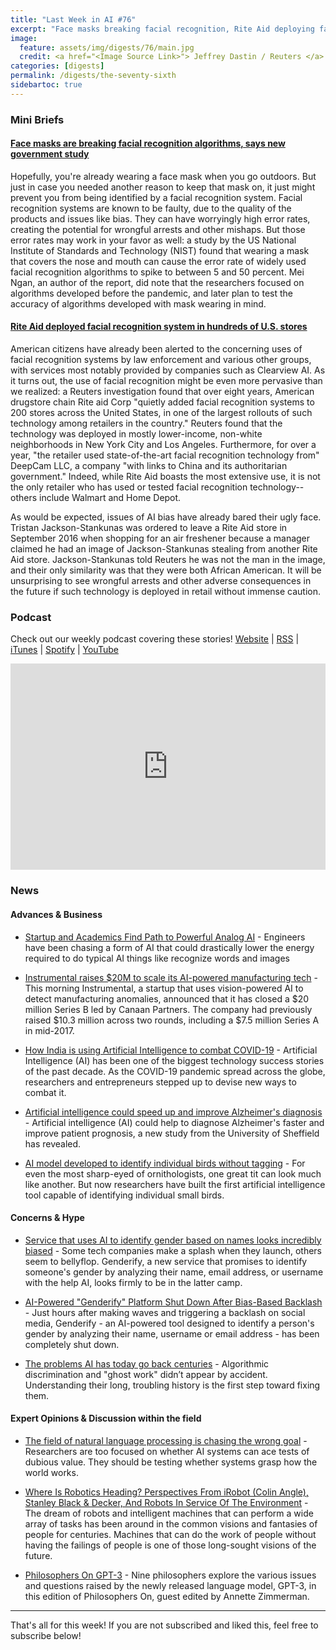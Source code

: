 ```yaml
---
title: "Last Week in AI #76"
excerpt: "Face masks breaking facial recognition, Rite Aid deploying facial recognition, and more!"
image:
  feature: assets/img/digests/76/main.jpg
  credit: <a href="<Image Source Link>"> Jeffrey Dastin / Reuters </a>
categories: [digests]
permalink: /digests/the-seventy-sixth
sidebartoc: true
---
```


### Mini Briefs

#### [Face masks are breaking facial recognition algorithms, says new government study](https://www.theverge.com/2020/7/28/21344751/facial-recognition-face-masks-accuracy-nist-study)

Hopefully, you're already wearing a face mask when you go outdoors. But just in case you needed another reason to keep that mask on, it just might prevent you from being identified by a facial recognition system. Facial recognition systems are known to be faulty, due to the quality of the products and issues like bias. They can have worryingly high error rates, creating the potential for wrongful arrests and other mishaps. But those error rates may work in your favor as well: a study by the US National Institute of Standards and Technology (NIST) found that wearing a mask that covers the nose and mouth can cause the error rate of widely used facial recognition algorithms to spike to between 5 and 50 percent. Mei Ngan, an author of the report, did note that the researchers focused on algorithms developed before the pandemic, and later plan to test the accuracy of algorithms developed with mask wearing in mind.

#### [Rite Aid deployed facial recognition system in hundreds of U.S. stores](https://www.reuters.com/investigates/special-report/usa-riteaid-software/)

American citizens have already been alerted to the concerning uses of facial recognition systems by law enforcement and various other groups, with services most notably provided by companies such as Clearview AI. As it turns out, the use of facial recognition might be even more pervasive than we realized: a Reuters investigation found that over eight years, American drugstore chain Rite aid Corp "quietly added facial recognition systems to 200 stores across the United States, in one of the largest rollouts of such technology among retailers in the country." Reuters found that the technology was deployed in mostly lower-income, non-white neighborhoods in New York City and Los Angeles. Furthermore, for over a year, "the retailer used state-of-the-art facial recognition technology from" DeepCam LLC, a company "with links to China and its authoritarian government." Indeed, while Rite Aid boasts the most extensive use, it is not the only retailer who has used or tested facial recognition technology--others include Walmart and Home Depot.

As would be expected, issues of AI bias have already bared their ugly face. Tristan Jackson-Stankunas was ordered to leave a Rite Aid store in September 2016 when shopping for an air freshener because a manager claimed he had an image of Jackson-Stankunas stealing from another Rite Aid store. Jackson-Stankunas told Reuters he was not the man in the image, and their only similarity was that they were both African American. It will be unsurprising to see wrongful arrests and other adverse consequences in the future if such technology is deployed in retail without immense caution.


### Podcast

Check out our weekly podcast covering these stories!
[Website](https://aitalk.podbean.com) \|
[RSS](https://feed.podbean.com/aitalk/feed.xml) \|
[iTunes](https://podcasts.apple.com/us/podcast/lets-talk-ai/id1502782720) \|
[Spotify](https://open.spotify.com/show/17HiNdxcoKJLLNibIAyUch) \|
[YouTube](https://www.youtube.com/channel/UCKARTq-t5SPMzwtft8FWwnA)
<iframe title="Let's Talk AI" id="multi_iframe" class="podcast_embed"
 src="https://www.podbean.com/media/player/multi?playlist=http%3A%2F%2Fplaylist.podbean.com%2F7703921%2Fplaylist_multi.xml&vjs=1&kdsowie31j4k1jlf913=4975ccdd28d39e38bf5a1ccaf0c6ca4337fa996b&size=430&skin=9&episode_list_bg=%23ffffff&bg_left=%23000000&bg_mid=%230c5056&bg_right=%232a1844&podcast_title_color=%23c4c4c4&episode_title_color=%23ffffff&auto=0&share=1&fonts=Helvetica&download=0&rtl=0&show_playlist_recent_number=10&pbad=1"
 scrolling="yes" allowfullscreen="" width="100%" height="330" frameborder="0"></iframe>

### News
#### Advances & Business

* [Startup and Academics Find Path to Powerful Analog AI](https://spectrum.ieee.org/tech-talk/robotics/artificial-intelligence/startup-and-academics-find-path-to-powerful-analog-ai?utm_source=dlvr.it&utm_medium=facebook&fbclid=IwAR3C8bytsWSsXEmqm8SVNY1AAU2-t3ptC6LROrZkbqVA8mUF09Pzq1O93MQ) - Engineers have been chasing a form of AI that could drastically lower the energy required to do typical AI things like recognize words and images

* [Instrumental raises $20M to scale its AI-powered manufacturing tech](https://techcrunch.com/2020/07/29/instrumental-raises-20m-to-scale-its-ai-powered-manufacturing-tech/) - This morning Instrumental, a startup that uses vision-powered AI to detect manufacturing anomalies, announced that it has closed a $20 million Series B led by Canaan Partners. The company had previously raised $10.3 million across two rounds, including a $7.5 million Series A in mid-2017.

* [How India is using Artificial Intelligence to combat COVID-19](https://www.theweek.in/news/sci-tech/2020/07/31/how-india-is-using-artificial-intelligence-to-combat-covid-19.html) - Artificial Intelligence (AI) has been one of the biggest technology success stories of the past decade. As the COVID-19 pandemic spread across the globe, researchers and entrepreneurs stepped up to devise new ways to combat it.

* [Artificial intelligence could speed up and improve Alzheimer's diagnosis](https://www.sciencedaily.com/releases/2020/07/200728121223.htm) - Artificial intelligence (AI) could help to diagnose Alzheimer's faster and improve patient prognosis, a new study from the University of Sheffield has revealed.

* [AI model developed to identify individual birds without tagging](https://www.theguardian.com/world/2020/jul/27/ai-model-developed-to-identify-individual-birds-without-tagging#Echobox=1595837050) - For even the most sharp-eyed of ornithologists, one great tit can look much like another. But now researchers have built the first artificial intelligence tool capable of identifying individual small birds.

#### Concerns & Hype

* [Service that uses AI to identify gender based on names looks incredibly biased](https://www.theverge.com/2020/7/29/21346310/ai-service-gender-verification-identification-genderify) - Some tech companies make a splash when they launch, others seem to bellyflop. Genderify, a new service that promises to identify someone's gender by analyzing their name, email address, or username with the help AI, looks firmly to be in the latter camp.

* [AI-Powered "Genderify" Platform Shut Down After Bias-Based Backlash](https://syncedreview.com/2020/07/30/ai-powered-genderify-platform-shut-down-after-bias-based-backlash/) - Just hours after making waves and triggering a backlash on social media, Genderify - an AI-powered tool designed to identify a person's gender by analyzing their name, username or email address - has been completely shut down.

* [The problems AI has today go back centuries](https://www.technologyreview.com/2020/07/31/1005824/decolonial-ai-for-everyone/#Echobox=1596169028) - Algorithmic discrimination and "ghost work" didn’t appear by accident. Understanding their long, troubling history is the first step toward fixing them.

#### Expert Opinions & Discussion within the field

* [The field of natural language processing is chasing the wrong goal](https://www.technologyreview.com/2020/07/31/1005876/natural-language-processing-evaluation-ai-opinion/) - Researchers are too focused on whether AI systems can ace tests of dubious value. They should be testing whether systems grasp how the world works.

* [Where Is Robotics Heading? Perspectives From iRobot (Colin Angle), Stanley Black & Decker, And Robots In Service Of The Environment](https://www.forbes.com/sites/cognitiveworld/2020/07/26/where-is-robotics-heading-perspectives-from-irobot-colin-angle-stanley-black--decker-and-robots-in-service-of-the-environment/) - The dream of robots and intelligent machines that can perform a wide array of tasks has been around in the common visions and fantasies of people for centuries. Machines that can do the work of people without having the failings of people is one of those long-sought visions of the future.

* [Philosophers On GPT-3](http://dailynous.com/2020/07/30/philosophers-gpt-3/) - Nine philosophers explore the various issues and questions raised by the newly released language model, GPT-3, in this edition of Philosophers On, guest edited by Annette Zimmerman.

<hr>

That's all for this week! If you are not subscribed and liked this, feel free to subscribe below!
